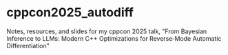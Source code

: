 # cppcon2025_autodiff
Notes, resources, and slides for my cppcon 2025 talk, "From Bayesian Inference to LLMs: Modern C++ Optimizations for Reverse‑Mode Automatic Differentiation"


